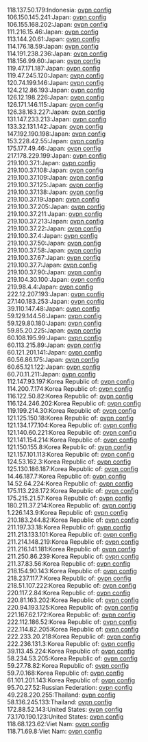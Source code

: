 118.137.50.179:Indonesia: [ovpn config](vpn/118_137_50_179.ovpn)  
106.150.145.241:Japan: [ovpn config](vpn/106_150_145_241.ovpn)  
106.155.168.202:Japan: [ovpn config](vpn/106_155_168_202.ovpn)  
111.216.15.46:Japan: [ovpn config](vpn/111_216_15_46.ovpn)  
113.144.20.61:Japan: [ovpn config](vpn/113_144_20_61.ovpn)  
114.176.18.59:Japan: [ovpn config](vpn/114_176_18_59.ovpn)  
114.191.238.236:Japan: [ovpn config](vpn/114_191_238_236.ovpn)  
118.156.99.60:Japan: [ovpn config](vpn/118_156_99_60.ovpn)  
119.47.171.187:Japan: [ovpn config](vpn/119_47_171_187.ovpn)  
119.47.245.120:Japan: [ovpn config](vpn/119_47_245_120.ovpn)  
120.74.199.146:Japan: [ovpn config](vpn/120_74_199_146.ovpn)  
124.212.86.193:Japan: [ovpn config](vpn/124_212_86_193.ovpn)  
126.12.198.226:Japan: [ovpn config](vpn/126_12_198_226.ovpn)  
126.171.146.115:Japan: [ovpn config](vpn/126_171_146_115.ovpn)  
126.38.163.227:Japan: [ovpn config](vpn/126_38_163_227.ovpn)  
131.147.233.213:Japan: [ovpn config](vpn/131_147_233_213.ovpn)  
133.32.131.142:Japan: [ovpn config](vpn/133_32_131_142.ovpn)  
147.192.190.198:Japan: [ovpn config](vpn/147_192_190_198.ovpn)  
153.228.42.55:Japan: [ovpn config](vpn/153_228_42_55.ovpn)  
175.177.49.46:Japan: [ovpn config](vpn/175_177_49_46.ovpn)  
217.178.229.199:Japan: [ovpn config](vpn/217_178_229_199.ovpn)  
219.100.37.1:Japan: [ovpn config](vpn/219_100_37_1.ovpn)  
219.100.37.108:Japan: [ovpn config](vpn/219_100_37_108.ovpn)  
219.100.37.109:Japan: [ovpn config](vpn/219_100_37_109.ovpn)  
219.100.37.125:Japan: [ovpn config](vpn/219_100_37_125.ovpn)  
219.100.37.138:Japan: [ovpn config](vpn/219_100_37_138.ovpn)  
219.100.37.19:Japan: [ovpn config](vpn/219_100_37_19.ovpn)  
219.100.37.205:Japan: [ovpn config](vpn/219_100_37_205.ovpn)  
219.100.37.211:Japan: [ovpn config](vpn/219_100_37_211.ovpn)  
219.100.37.213:Japan: [ovpn config](vpn/219_100_37_213.ovpn)  
219.100.37.22:Japan: [ovpn config](vpn/219_100_37_22.ovpn)  
219.100.37.4:Japan: [ovpn config](vpn/219_100_37_4.ovpn)  
219.100.37.50:Japan: [ovpn config](vpn/219_100_37_50.ovpn)  
219.100.37.58:Japan: [ovpn config](vpn/219_100_37_58.ovpn)  
219.100.37.67:Japan: [ovpn config](vpn/219_100_37_67.ovpn)  
219.100.37.7:Japan: [ovpn config](vpn/219_100_37_7.ovpn)  
219.100.37.90:Japan: [ovpn config](vpn/219_100_37_90.ovpn)  
219.104.30.100:Japan: [ovpn config](vpn/219_104_30_100.ovpn)  
219.98.4.4:Japan: [ovpn config](vpn/219_98_4_4.ovpn)  
222.12.207.193:Japan: [ovpn config](vpn/222_12_207_193.ovpn)  
27.140.183.253:Japan: [ovpn config](vpn/27_140_183_253.ovpn)  
39.110.147.48:Japan: [ovpn config](vpn/39_110_147_48.ovpn)  
59.129.144.56:Japan: [ovpn config](vpn/59_129_144_56.ovpn)  
59.129.80.180:Japan: [ovpn config](vpn/59_129_80_180.ovpn)  
59.85.20.225:Japan: [ovpn config](vpn/59_85_20_225.ovpn)  
60.108.195.99:Japan: [ovpn config](vpn/60_108_195_99.ovpn)  
60.113.215.89:Japan: [ovpn config](vpn/60_113_215_89.ovpn)  
60.121.201.141:Japan: [ovpn config](vpn/60_121_201_141.ovpn)  
60.56.86.175:Japan: [ovpn config](vpn/60_56_86_175.ovpn)  
60.65.121.122:Japan: [ovpn config](vpn/60_65_121_122.ovpn)  
60.70.11.211:Japan: [ovpn config](vpn/60_70_11_211.ovpn)  
112.147.93.197:Korea Republic of: [ovpn config](vpn/112_147_93_197.ovpn)  
114.200.7.174:Korea Republic of: [ovpn config](vpn/114_200_7_174.ovpn)  
116.122.50.82:Korea Republic of: [ovpn config](vpn/116_122_50_82.ovpn)  
116.124.246.202:Korea Republic of: [ovpn config](vpn/116_124_246_202.ovpn)  
119.199.214.30:Korea Republic of: [ovpn config](vpn/119_199_214_30.ovpn)  
121.125.150.18:Korea Republic of: [ovpn config](vpn/121_125_150_18.ovpn)  
121.134.177.104:Korea Republic of: [ovpn config](vpn/121_134_177_104.ovpn)  
121.140.60.221:Korea Republic of: [ovpn config](vpn/121_140_60_221.ovpn)  
121.141.154.214:Korea Republic of: [ovpn config](vpn/121_141_154_214.ovpn)  
121.150.155.8:Korea Republic of: [ovpn config](vpn/121_150_155_8.ovpn)  
121.157.101.113:Korea Republic of: [ovpn config](vpn/121_157_101_113.ovpn)  
124.53.162.3:Korea Republic of: [ovpn config](vpn/124_53_162_3.ovpn)  
125.130.186.187:Korea Republic of: [ovpn config](vpn/125_130_186_187.ovpn)  
14.46.187.7:Korea Republic of: [ovpn config](vpn/14_46_187_7.ovpn)  
14.52.64.224:Korea Republic of: [ovpn config](vpn/14_52_64_224.ovpn)  
175.113.228.172:Korea Republic of: [ovpn config](vpn/175_113_228_172.ovpn)  
175.215.21.57:Korea Republic of: [ovpn config](vpn/175_215_21_57.ovpn)  
180.211.37.214:Korea Republic of: [ovpn config](vpn/180_211_37_214.ovpn)  
1.226.143.9:Korea Republic of: [ovpn config](vpn/1_226_143_9.ovpn)  
210.183.244.82:Korea Republic of: [ovpn config](vpn/210_183_244_82.ovpn)  
211.197.33.18:Korea Republic of: [ovpn config](vpn/211_197_33_18.ovpn)  
211.213.133.101:Korea Republic of: [ovpn config](vpn/211_213_133_101.ovpn)  
211.214.148.219:Korea Republic of: [ovpn config](vpn/211_214_148_219.ovpn)  
211.216.141.181:Korea Republic of: [ovpn config](vpn/211_216_141_181.ovpn)  
211.250.86.239:Korea Republic of: [ovpn config](vpn/211_250_86_239.ovpn)  
211.37.83.56:Korea Republic of: [ovpn config](vpn/211_37_83_56.ovpn)  
218.154.90.143:Korea Republic of: [ovpn config](vpn/218_154_90_143.ovpn)  
218.237.117.7:Korea Republic of: [ovpn config](vpn/218_237_117_7.ovpn)  
218.51.107.222:Korea Republic of: [ovpn config](vpn/218_51_107_222.ovpn)  
220.117.2.84:Korea Republic of: [ovpn config](vpn/220_117_2_84.ovpn)  
220.81.163.202:Korea Republic of: [ovpn config](vpn/220_81_163_202.ovpn)  
220.94.193.125:Korea Republic of: [ovpn config](vpn/220_94_193_125.ovpn)  
221.167.62.172:Korea Republic of: [ovpn config](vpn/221_167_62_172.ovpn)  
222.112.186.52:Korea Republic of: [ovpn config](vpn/222_112_186_52.ovpn)  
222.114.82.205:Korea Republic of: [ovpn config](vpn/222_114_82_205.ovpn)  
222.233.20.218:Korea Republic of: [ovpn config](vpn/222_233_20_218.ovpn)  
222.236.131.3:Korea Republic of: [ovpn config](vpn/222_236_131_3.ovpn)  
39.113.45.224:Korea Republic of: [ovpn config](vpn/39_113_45_224.ovpn)  
58.234.53.205:Korea Republic of: [ovpn config](vpn/58_234_53_205.ovpn)  
59.27.78.82:Korea Republic of: [ovpn config](vpn/59_27_78_82.ovpn)  
59.7.0.168:Korea Republic of: [ovpn config](vpn/59_7_0_168.ovpn)  
61.101.201.143:Korea Republic of: [ovpn config](vpn/61_101_201_143.ovpn)  
95.70.27.52:Russian Federation: [ovpn config](vpn/95_70_27_52.ovpn)  
49.228.220.255:Thailand: [ovpn config](vpn/49_228_220_255.ovpn)  
58.136.245.133:Thailand: [ovpn config](vpn/58_136_245_133.ovpn)  
172.88.52.143:United States: [ovpn config](vpn/172_88_52_143.ovpn)  
73.170.190.123:United States: [ovpn config](vpn/73_170_190_123.ovpn)  
118.68.123.62:Viet Nam: [ovpn config](vpn/118_68_123_62.ovpn)  
118.71.69.8:Viet Nam: [ovpn config](vpn/118_71_69_8.ovpn)  
